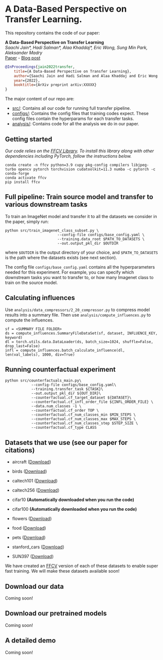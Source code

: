 # A Data-Based Perspective on Transfer Learning.

This repository contains the code of our paper:

**A Data-Based Perspective on Transfer Learning** </br>
*Saachi Jain\*, Hadi Salman\*, Alaa Khaddaj\*, Eric Wong, Sung Min Park, Aleksander Madry*  <br>
[Paper](TODO) - [Blog post](http://gradientscience.org/data-transfer/)


```bibtex
@InProceedings{jain2022transfer,
    title={A Data-Based Perspective on Transfer Learning},
    author={Saachi Jain and Hadi Salman and Alaa Khaddaj and Eric Wong and Sung Min Park and Aleksander Madry},
    year={2022},
    booktitle={ArXiv preprint arXiv:XXXXX}
}
```

The major content of our repo are:

* [src/](src): Contains all our code for running full transfer pipeline.
* [configs/](configs): Contains the config files that training codes expect. These config files contain the hyperparams for each transfer tasks.
* [analysis/](analysis): Contains code for all the analysis we do in our paper.

## Getting started
*Our code relies on the [FFCV Library](https://ffcv.io/). To install this library along with other dependencies including PyTorch, follow the instructions below.*

```
conda create -n ffcv python=3.9 cupy pkg-config compilers libjpeg-turbo opencv pytorch torchvision cudatoolkit=11.3 numba -c pytorch -c conda-forge 
conda activate ffcv
pip install ffcv
```

## Full pipeline: Train source model and transfer to various downstream tasks

To train an ImageNet model and transfer it to all the datasets we consider in the paper, simply run:

```
python src/train_imagenet_class_subset.py \
                        --config-file configs/base_config.yaml \
                        --training.data_root $PATH_TO_DATASETS \
                        --out.output_pkl_dir $OUTDIR

```
where `$OUTDIR` is the output directory of your choice, and `$PATH_TO_DATASETS` is the path where the datasets exists (see next section).

The config file `configs/base_config.yaml` contains all the hyperparameters needed for this experiment. For example, you can specify which downstream tasks you want to transfer to, or how many Imagenet class to train on the source model.

## Calculating influences
Use `analysis/data_compressors/2_20_compressor.py` to compress model results into a summary file. Then use `analysis/compute_influences.py` to compute the influences.
```
sf = <SUMMARY FILE FOLDER>
ds = compute_influences.SummaryFileDataSet(sf, dataset, INFLUENCE_KEY, keyword)
dl = torch.utils.data.DataLoader(ds, batch_size=1024, shuffle=False, drop_last=False)
infl = compute_influences.batch_calculate_influence(dl, len(val_labels), 1000, div=True)
```

## Running counterfactual experiment
```
python src/counterfactuals_main.py\
            --config-file configs/base_config.yaml\
            --training.transfer_task ${TASK}\
            --out.output_pkl_dir ${OUT_DIR}\
            --counterfactual.cf_target_dataset ${DATASET}\
            --counterfactual.cf_infl_order_file ${INFL_ORDER_FILE} \
            --data.num_classes -1 \
            --counterfactual.cf_order TOP \
            --counterfactual.cf_num_classes_min $MIN_STEPS \
            --counterfactual.cf_num_classes_max $MAX_STEPS \
            --counterfactual.cf_num_classes_step $STEP_SIZE \
            --counterfactual.cf_type CLASS
```

## Datasets that we use (see our paper for citations) 
* aircraft ([Download]( https://robustnessws4285631339.blob.core.windows.net/public-datasets/fgvc-aircraft-2013b.tar.gz?sv=2020-08-04&ss=bfqt&srt=sco&sp=rwdlacupitfx&se=2051-10-06T07:09:59Z&st=2021-10-05T23:09:59Z&spr=https,http&sig=U69sEOSMlliobiw8OgiZpLTaYyOA5yt5pHHH5%2FKUYgI%3D
))
* birds ([Download]( https://robustnessws4285631339.blob.core.windows.net/public-datasets/birdsnap.tar?sv=2020-08-04&ss=bfqt&srt=sco&sp=rwdlacupitfx&se=2051-10-06T07:09:59Z&st=2021-10-05T23:09:59Z&spr=https,http&sig=U69sEOSMlliobiw8OgiZpLTaYyOA5yt5pHHH5%2FKUYgI%3D
))
* caltech101 ([Download]( https://robustnessws4285631339.blob.core.windows.net/public-datasets/caltech101.tar?sv=2020-08-04&ss=bfqt&srt=sco&sp=rwdlacupitfx&se=2051-10-06T07:09:59Z&st=2021-10-05T23:09:59Z&spr=https,http&sig=U69sEOSMlliobiw8OgiZpLTaYyOA5yt5pHHH5%2FKUYgI%3D
))
* caltech256 ([Download]( https://robustnessws4285631339.blob.core.windows.net/public-datasets/caltech256.tar?sv=2020-08-04&ss=bfqt&srt=sco&sp=rwdlacupitfx&se=2051-10-06T07:09:59Z&st=2021-10-05T23:09:59Z&spr=https,http&sig=U69sEOSMlliobiw8OgiZpLTaYyOA5yt5pHHH5%2FKUYgI%3D
))
* cifar10 **(Automatically downloaded when you run the code)**
* cifar100 **(Automatically downloaded when you run the code)**

* flowers ([Download]( https://robustnessws4285631339.blob.core.windows.net/public-datasets/flowers.tar?sv=2020-08-04&ss=bfqt&srt=sco&sp=rwdlacupitfx&se=2051-10-06T07:09:59Z&st=2021-10-05T23:09:59Z&spr=https,http&sig=U69sEOSMlliobiw8OgiZpLTaYyOA5yt5pHHH5%2FKUYgI%3D
))
* food ([Download]( https://robustnessws4285631339.blob.core.windows.net/public-datasets/food.tar?sv=2020-08-04&ss=bfqt&srt=sco&sp=rwdlacupitfx&se=2051-10-06T07:09:59Z&st=2021-10-05T23:09:59Z&spr=https,http&sig=U69sEOSMlliobiw8OgiZpLTaYyOA5yt5pHHH5%2FKUYgI%3D
))
* pets ([Download]( https://robustnessws4285631339.blob.core.windows.net/public-datasets/pets.tar?sv=2020-08-04&ss=bfqt&srt=sco&sp=rwdlacupitfx&se=2051-10-06T07:09:59Z&st=2021-10-05T23:09:59Z&spr=https,http&sig=U69sEOSMlliobiw8OgiZpLTaYyOA5yt5pHHH5%2FKUYgI%3D
))
* stanford_cars ([Download]( https://robustnessws4285631339.blob.core.windows.net/public-datasets/stanford_cars.tar?sv=2020-08-04&ss=bfqt&srt=sco&sp=rwdlacupitfx&se=2051-10-06T07:09:59Z&st=2021-10-05T23:09:59Z&spr=https,http&sig=U69sEOSMlliobiw8OgiZpLTaYyOA5yt5pHHH5%2FKUYgI%3D
))
* SUN397 ([Download]( https://robustnessws4285631339.blob.core.windows.net/public-datasets/SUN397.tar?sv=2020-08-04&ss=bfqt&srt=sco&sp=rwdlacupitfx&se=2051-10-06T07:09:59Z&st=2021-10-05T23:09:59Z&spr=https,http&sig=U69sEOSMlliobiw8OgiZpLTaYyOA5yt5pHHH5%2FKUYgI%3D
))

We have created an [FFCV](https://ffcv.io/) version of each of these datasets to enable super fast training. We will make these datasets available soon!

## Download our data
Coming soon!

## Download our pretrained models
Coming soon!

## A detailed demo
Coming soon!
